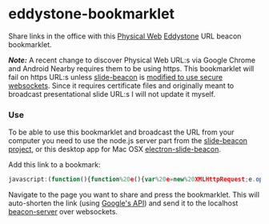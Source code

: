 # eddystone-bookmarklet
Share links in the office with this [Physical Web](http://github.com/google/physical-web) [Eddystone](http://github.com/google/eddystone) URL beacon bookmarklet.

***Note:*** A recent change to discover Physical Web URL:s via Google Chrome and Android Nearby requires them to be using https. This bookmarklet will fail on https URL:s unless [slide-beacon](https://github.com/dermike/slide-beacon) is [modified to use secure websockets](https://github.com/websockets/ws/blob/master/examples/ssl.js). Since it requires certificate files and originally meant to broadcast presentational slide URL:s I will not update it myself.

### Use
To be able to use this bookmarklet and broadcast the URL from your computer you need to use the node.js server part from the [slide-beacon project](https://github.com/dermike/slide-beacon), or this desktop app for Mac OSX [electron-slide-beacon](https://github.com/dermike/electron-slide-beacon).

Add this link to a bookmark:

```javascript
javascript:(function(){function%20e(){var%20e=new%20XMLHttpRequest;e.open(%22POST%22,%22https://www.googleapis.com/urlshortener/v1/url%3Fkey=AIzaSyDdsRcdenBZR8nWqo_Ak58w8vCoASSty1k%22,!0),e.setRequestHeader(%22Content-Type%22,%22application/json%22),e.onreadystatechange=function(){if(4==e.readyState%26%26200==e.status){var%20t=JSON.parse(e.responseText);n.innerHTML+=%22%3Cp%3EShortened%20%22+t.longUrl+%22%20to%20%22+t.id+%22%3C/p%3E%22,ws.send(t.id)}};var%20t=window.location.href;e.send('{%22longUrl%22:%20%22'+t+'%22}')}var%20n=document.getElementById(%22eddystone-bm%22)||document.createElement(%22div%22);n.id||(n.id=%22eddystone-bm%22,n.setAttribute(%22style%22,%22z-index:1999;position:fixed;bottom:0;left:0;right:0;width:100%25;background-color:%23000;color:%23fff;font-size:12px;padding:1em;text-align:center;%22),n.setAttribute(%22onclick%22,%22this.parentNode.removeChild(this)%22),document.body.appendChild(n)),%22undefined%22==typeof%20WebSocket%26%26%22undefined%22!=typeof%20MozWebSocket%26%26(WebSocket=MozWebSocket),ws=new%20WebSocket(%22ws://localhost:1234/%22),ws.onopen=function(t){n.innerHTML+=%22%3Cp%3EConnected%3C/p%3E%22,e()},ws.onmessage=function(e){n.innerHTML+=%22%3Cp%3E%22+e.data+%22%3C/p%3E%22},ws.onclose=function(e){ws=null,n.innerHTML+=%22%3Cp%3EDisconnected%3C/p%3E%22},ws.onerror=function(e){n.innerHTML+=%22%3Cp%3EError%3C/p%3E%22}})();
```

Navigate to the page you want to share and press the bookmarklet. This will auto-shorten the link (using [Google's API](https://developers.google.com/url-shortener/)) and send it to the localhost [beacon-server](https://github.com/dermike/slide-beacon) over websockets.
